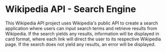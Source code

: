 # Wikipedia API - Search Engine

This Wikipedia API project uses Wikipedia's public API to create a search application where users can input search terms and retrieve results from Wikipedia. If the search yields any results, information will be displayed in card format, where each link will direct the user to its respective Wikipedia page. If the search does not yield any results, an error will be displayed.
